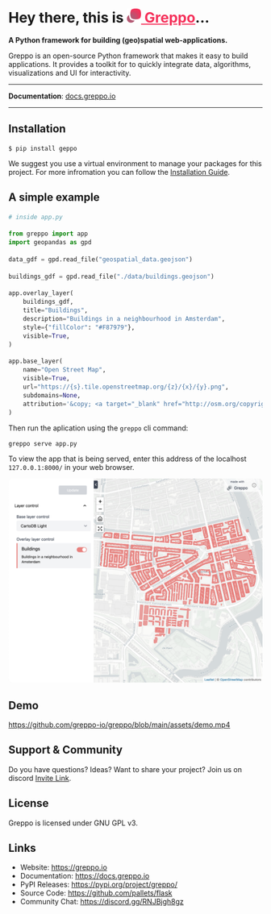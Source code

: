 # Hey there, this is <a href="https://greppo.io/" style="color: #F5325B;"><img src="./assets/logo.png" height="28"> Greppo</a>...

**A Python framework for building (geo)spatial web-applications.**

Greppo is an open-source Python framework that makes it easy to build applications. It provides a toolkit for to quickly integrate data, algorithms, visualizations and UI for interactivity.

---

**Documentation**: [docs.greppo.io](https://docs.greppo.io)

---

## Installation

```shell
$ pip install geppo
```

We suggest you use a virtual environment to manage your packages for this project. For more infromation you can follow the [Installation Guide](https://docs.greppo.io).

## A simple example

```python
# inside app.py

from greppo import app
import geopandas as gpd

data_gdf = gpd.read_file("geospatial_data.geojson")

buildings_gdf = gpd.read_file("./data/buildings.geojson")

app.overlay_layer(
    buildings_gdf,
    title="Buildings",
    description="Buildings in a neighbourhood in Amsterdam",
    style={"fillColor": "#F87979"},
    visible=True,
)

app.base_layer(
    name="Open Street Map",
    visible=True,
    url="https://{s}.tile.openstreetmap.org/{z}/{x}/{y}.png",
    subdomains=None,
    attribution='&copy; <a target="_blank" href="http://osm.org/copyright">OpenStreetMap</a> contributors',
)
```

Then run the aplication using the `greppo` cli command:

```shell
greppo serve app.py
```

To view the app that is being served, enter this address of the localhost `127.0.0.1:8000/` in your web browser.

<img src="./assets/app.png" style="border-radius: 0.5rem;">

## Demo

https://github.com/greppo-io/greppo/blob/main/assets/demo.mp4

## Support & Community

Do you have questions? Ideas? Want to share your project? Join us on discord [Invite Link](https://discord.gg/RNJBjgh8gz).

## License

Greppo is licensed under GNU GPL v3.

## Links

* Website: https://greppo.io
* Documentation: https://docs.greppo.io
* PyPI Releases: https://pypi.org/project/greppo/
* Source Code: https://github.com/pallets/flask
* Community Chat: https://discord.gg/RNJBjgh8gz
